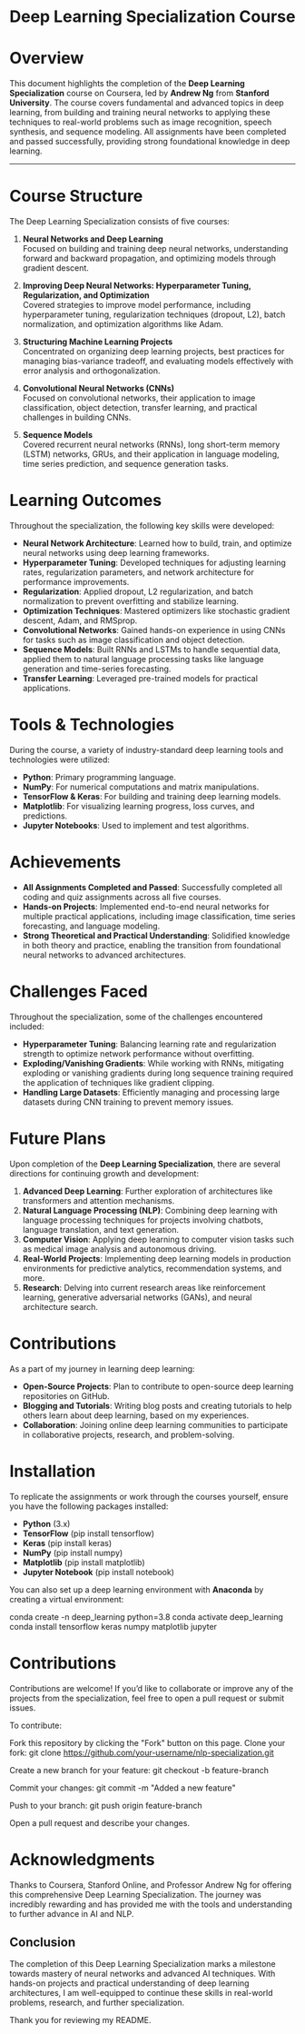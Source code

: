# Deep Learning Specialization Course 

# Overview

This document highlights the completion of the **Deep Learning Specialization** course on Coursera, led by **Andrew Ng** from **Stanford University**. The course covers fundamental and advanced topics in deep learning, from building and training neural networks to applying these techniques to real-world problems such as image recognition, speech synthesis, and sequence modeling. All assignments have been completed and passed successfully, providing strong foundational knowledge in deep learning.

---

# Course Structure

The Deep Learning Specialization consists of five courses:

1. **Neural Networks and Deep Learning**  
   Focused on building and training deep neural networks, understanding forward and backward propagation, and optimizing models through gradient descent.
   
2. **Improving Deep Neural Networks: Hyperparameter Tuning, Regularization, and Optimization**  
   Covered strategies to improve model performance, including hyperparameter tuning, regularization techniques (dropout, L2), batch normalization, and optimization algorithms like Adam.

3. **Structuring Machine Learning Projects**  
   Concentrated on organizing deep learning projects, best practices for managing bias-variance tradeoff, and evaluating models effectively with error analysis and orthogonalization.

4. **Convolutional Neural Networks (CNNs)**  
   Focused on convolutional networks, their application to image classification, object detection, transfer learning, and practical challenges in building CNNs.

5. **Sequence Models**  
   Covered recurrent neural networks (RNNs), long short-term memory (LSTM) networks, GRUs, and their application in language modeling, time series prediction, and sequence generation tasks.

# Learning Outcomes

Throughout the specialization, the following key skills were developed:
- **Neural Network Architecture**: Learned how to build, train, and optimize neural networks using deep learning frameworks.
- **Hyperparameter Tuning**: Developed techniques for adjusting learning rates, regularization parameters, and network architecture for performance improvements.
- **Regularization**: Applied dropout, L2 regularization, and batch normalization to prevent overfitting and stabilize learning.
- **Optimization Techniques**: Mastered optimizers like stochastic gradient descent, Adam, and RMSprop.
- **Convolutional Networks**: Gained hands-on experience in using CNNs for tasks such as image classification and object detection.
- **Sequence Models**: Built RNNs and LSTMs to handle sequential data, applied them to natural language processing tasks like language generation and time-series forecasting.
- **Transfer Learning**: Leveraged pre-trained models for practical applications.

# Tools & Technologies

During the course, a variety of industry-standard deep learning tools and technologies were utilized:
- **Python**: Primary programming language.
- **NumPy**: For numerical computations and matrix manipulations.
- **TensorFlow & Keras**: For building and training deep learning models.
- **Matplotlib**: For visualizing learning progress, loss curves, and predictions.
- **Jupyter Notebooks**: Used to implement and test algorithms.

# Achievements

- **All Assignments Completed and Passed**: Successfully completed all coding and quiz assignments across all five courses.
- **Hands-on Projects**: Implemented end-to-end neural networks for multiple practical applications, including image classification, time series forecasting, and language modeling.
- **Strong Theoretical and Practical Understanding**: Solidified knowledge in both theory and practice, enabling the transition from foundational neural networks to advanced architectures.

# Challenges Faced

Throughout the specialization, some of the challenges encountered included:
- **Hyperparameter Tuning**: Balancing learning rate and regularization strength to optimize network performance without overfitting.
- **Exploding/Vanishing Gradients**: While working with RNNs, mitigating exploding or vanishing gradients during long sequence training required the application of techniques like gradient clipping.
- **Handling Large Datasets**: Efficiently managing and processing large datasets during CNN training to prevent memory issues.

# Future Plans

Upon completion of the **Deep Learning Specialization**, there are several directions for continuing growth and development:
1. **Advanced Deep Learning**: Further exploration of architectures like transformers and attention mechanisms.
2. **Natural Language Processing (NLP)**: Combining deep learning with language processing techniques for projects involving chatbots, language translation, and text generation.
3. **Computer Vision**: Applying deep learning to computer vision tasks such as medical image analysis and autonomous driving.
4. **Real-World Projects**: Implementing deep learning models in production environments for predictive analytics, recommendation systems, and more.
5. **Research**: Delving into current research areas like reinforcement learning, generative adversarial networks (GANs), and neural architecture search.

# Contributions

As a part of my journey in learning deep learning:

- **Open-Source Projects**: Plan to contribute to open-source deep learning repositories on GitHub.
- **Blogging and Tutorials**: Writing blog posts and creating tutorials to help others learn about deep learning, based on my experiences.
- **Collaboration**: Joining online deep learning communities to participate in collaborative projects, research, and problem-solving.

# Installation

To replicate the assignments or work through the courses yourself, ensure you have the following packages installed:

- **Python** (3.x)
- **TensorFlow** (pip install tensorflow)
- **Keras** (pip install keras)
- **NumPy** (pip install numpy)
- **Matplotlib** (pip install matplotlib)
- **Jupyter Notebook** (pip install notebook)

You can also set up a deep learning environment with **Anaconda** by creating a virtual environment:

conda create -n deep_learning python=3.8
conda activate deep_learning
conda install tensorflow keras numpy matplotlib jupyter

# Contributions

Contributions are welcome! If you’d like to collaborate or improve any of the projects from the specialization, feel free to open a pull request or submit issues.

To contribute:

Fork this repository by clicking the "Fork" button on this page.
    Clone your fork: git clone https://github.com/your-username/nlp-specialization.git
    
Create a new branch for your feature:
    git checkout -b feature-branch
    
Commit your changes:
    git commit -m "Added a new feature"

Push to your branch:
    git push origin feature-branch
    
Open a pull request and describe your changes.

# Acknowledgments

Thanks to Coursera, Stanford Online, and Professor Andrew Ng for offering this comprehensive Deep Learning Specialization. The journey was incredibly rewarding and has provided me with the tools and understanding to further advance in AI and NLP.

## Conclusion

The completion of this Deep Learning Specialization marks a milestone towards mastery of neural networks and advanced AI techniques. With hands-on projects and practical understanding of deep learning architectures, I am well-equipped to continue these skills in real-world problems, research, and further specialization.


Thank you for reviewing my README. 